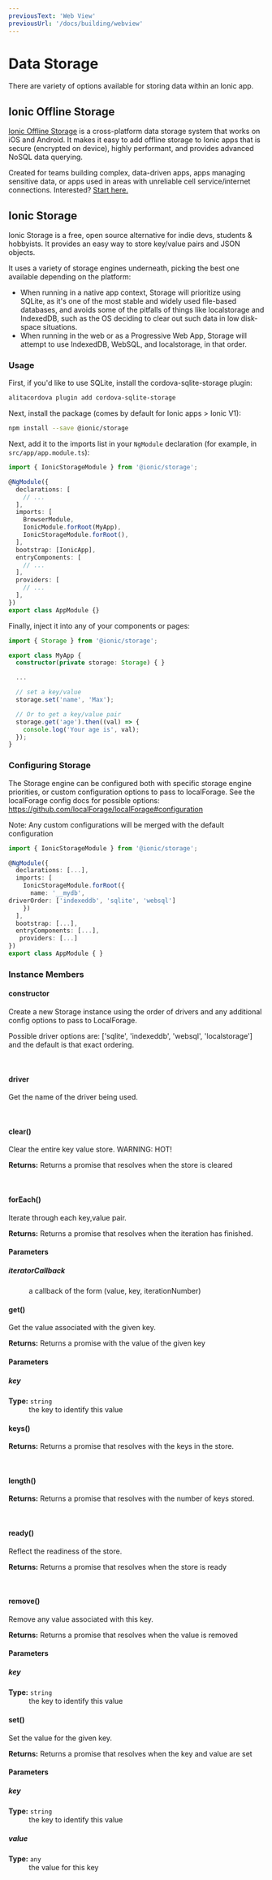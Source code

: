 ```yaml
---
previousText: 'Web View'
previousUrl: '/docs/building/webview'
---
```


# Data Storage

There are variety of options available for storing data within an Ionic app.

## Ionic Offline Storage

[Ionic Offline Storage](/enterprise/offline-storage) is a cross-platform data storage system that works on iOS and Android. It makes it easy to add offline storage to Ionic apps that is secure (encrypted on device), highly performant, and provides advanced NoSQL data querying.

Created for teams building complex, data-driven apps, apps managing sensitive data, or apps used in areas with unreliable cell service/internet connections. Interested? [Start here.](https://ionicframework.com/offline-storage#get-started)

## Ionic Storage

Ionic Storage is a free, open source alternative for indie devs, students & hobbyists. It provides an easy way to store key/value pairs and JSON objects.

It uses a variety of storage engines underneath, picking the best one available depending on the platform:

- When running in a native app context, Storage will prioritize using SQLite, as it's one of the most stable and widely used file-based databases, and avoids some of the pitfalls of things like localstorage and IndexedDB, such as the OS deciding to clear out such data in low disk-space situations.
- When running in the web or as a Progressive Web App, Storage will attempt to use IndexedDB, WebSQL, and localstorage, in that order.

### Usage

First, if you'd like to use SQLite, install the cordova-sqlite-storage plugin:

```bash
alitacordova plugin add cordova-sqlite-storage
```

Next, install the package (comes by default for Ionic apps > Ionic V1):

```bash
npm install --save @ionic/storage
```

Next, add it to the imports list in your `NgModule` declaration (for example, in `src/app/app.module.ts`):

```typescript
import { IonicStorageModule } from '@ionic/storage';

@NgModule({
  declarations: [
    // ...
  ],
  imports: [
    BrowserModule,
    IonicModule.forRoot(MyApp),
    IonicStorageModule.forRoot(),
  ],
  bootstrap: [IonicApp],
  entryComponents: [
    // ...
  ],
  providers: [
    // ...
  ],
})
export class AppModule {}
```

Finally, inject it into any of your components or pages:

```typescript
import { Storage } from '@ionic/storage';

export class MyApp {
  constructor(private storage: Storage) { }

  ...

  // set a key/value
  storage.set('name', 'Max');

  // Or to get a key/value pair
  storage.get('age').then((val) => {
    console.log('Your age is', val);
  });
}
```

### Configuring Storage

The Storage engine can be configured both with specific storage engine priorities, or custom configuration options to pass to localForage. See the localForage config docs for possible options: https://github.com/localForage/localForage#configuration

Note: Any custom configurations will be merged with the default configuration

```typescript
import { IonicStorageModule } from '@ionic/storage';

@NgModule({
  declarations: [...],
  imports: [
    IonicStorageModule.forRoot({
      name: '__mydb',
driverOrder: ['indexeddb', 'sqlite', 'websql']
    })
  ],
  bootstrap: [...],
  entryComponents: [...],
   providers: [...]
})
export class AppModule { }
```

### Instance Members

#### constructor

Create a new Storage instance using the order of drivers and any additional config options to pass to LocalForage.

Possible driver options are: ['sqlite', 'indexeddb', 'websql', 'localstorage'] and the default is that exact ordering.

<br />

#### driver

Get the name of the driver being used.

<br />

#### clear()

Clear the entire key value store. WARNING: HOT!

**Returns:** Returns a promise that resolves when the store is cleared

<br />

#### forEach()

Iterate through each key,value pair.

**Returns:** Returns a promise that resolves when the iteration has finished.

<h4>Parameters</h4>

<dl><dt><h5>iteratorCallback</h5></dt><dd>a callback of the form (value, key, iterationNumber)</dd></dl>

#### get()

Get the value associated with the given key.

**Returns:** Returns a promise with the value of the given key

<h4>Parameters</h4>

<dl><dt><h5>key</h5><strong>Type:</strong> <code>string</code></dt><dd>the key to identify this value</dd></dl>

#### keys()

**Returns:** Returns a promise that resolves with the keys in the store.

<br />

#### length()

**Returns:** Returns a promise that resolves with the number of keys stored.

<br />

#### ready()

Reflect the readiness of the store.

**Returns:** Returns a promise that resolves when the store is ready

<br />

#### remove()

Remove any value associated with this key.

**Returns:** Returns a promise that resolves when the value is removed

<h4>Parameters</h4>

<dl><dt><h5>key</h5><strong>Type:</strong> <code>string</code></dt><dd>the key to identify this value</dd></dl>

#### set()

Set the value for the given key.

**Returns:** Returns a promise that resolves when the key and value are set

<h4>Parameters</h4>

<dl><dt><h5>key</h5><strong>Type:</strong> <code>string</code></dt><dd>the key to identify this value</dd><dt><h5>value</h5><strong>Type:</strong> <code>any</code></dt><dd>the value for this key</dd></dl>
